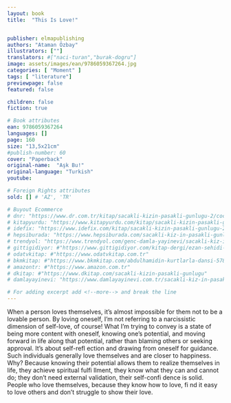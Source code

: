```yaml
---
layout: book
title:  "This Is Love!"


publisher: elmapublishing
authors: "Ataman Özbay"
illustrators: [""]
translators: #["naci-turan","burak-dogru"]
image: assets/images/ean/9786059367264.jpg
categories: [ "Moment" ]
tags: [ "literature"]
previewpage: false
featured: false

children: false
fiction: true

# Book attributes
ean: 9786059367264
languages: []
page: 160
size: "13,5x21cm"
#publish-number: 60
cover: "Paperback"
original-name:  "Aşk Bu!"
original-language: "Turkish"
youtube:

# Foreign Rights attributes
sold: [] # 'AZ', 'TR'

# Buyout Ecommerce
# dnr: "https://www.dr.com.tr/kitap/sacakli-kizin-pasakli-gunlugu-2/cocuk-ve-genclik/genclik-10-yas/roman-oyku/urunno=0001893059001"
# kitapyurdu: "https://www.kitapyurdu.com/kitap/sacakli-kizin-pasakli-gunlugu-2-/560122.html&filter_name=Sa%C3%A7akl%C4%B1+K%C4%B1z%27%C4%B1n+Pasakl%C4%B1+G%C3%BCnl%C3%BC%C4%9F%C3%BC+2"
# idefix: "https://www.idefix.com/kitap/sacakli-kizin-pasakli-gunlugu-2/cocuk-ve-genclik/genclik-10-yas/roman-oyku/urunno=0001893059001"
# hepsiburada: "https://www.hepsiburada.com/sacakli-kiz-in-pasakli-gunlugu-2-damla-yayinevi-p-HBV000012ER86"
# trendyol: "https://www.trendyol.com/genc-damla-yayinevi/sacakli-kiz-in-pasakli-gunlugu-2-p-54825777"
# gittigidiyor: #"https://www.gittigidiyor.com/kitap-dergi/ezan-sehidi-adnan-menderes_pdp_732728793"
# odatvkitap: #"https://www.odatvkitap.com.tr"
# bkmkitap: #"https://www.bkmkitap.com/abdulhamidin-kurtlarla-dansi-578226"
# amazontr: #"https://www.amazon.com.tr"
# dkitap: #"https://www.dkitap.com/sacakli-kizin-pasakli-gunlugu"
# damlayayinevi: "https://www.damlayayinevi.com.tr/sacakli-kiz-in-pasakli-gunlugu-2-bu-iste-bi-terslik-var"

# For adding excerpt add <!--more--> and break the line
---
```

When a person loves themselves, it’s almost
impossible for them not to be a lovable person.
By loving oneself, I’m not referring to a narcissistic dimension of self-love, of course! What I’m trying to convey is a state of being more content with
oneself, knowing one’s potential, and moving forward in life along that potential, rather than blaming
others or seeking approval. It’s about self-refl ection
and drawing from oneself for guidance. Such individuals generally love themselves and are closer
to happiness. Why? Because knowing their potential allows them to realize themselves in life, they
achieve spiritual fulfi llment, they know what they
can and cannot do; they don’t need external validation, their self-confi dence is solid. People who love
themselves, because they know how to love, fi nd it
easy to love others and don’t struggle to show their
love.
<!--more--> 

